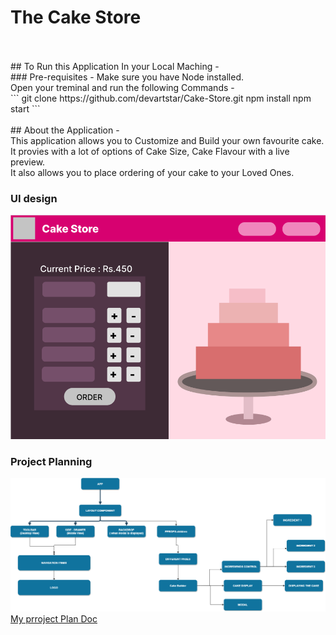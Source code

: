 # The Cake Store
<br/>
<br/>
## To Run this Application In your Local Maching - 
<br/>
### Pre-requisites - 
    Make sure you have Node installed.
<br/>
Open your treminal and run the following Commands -
<br/>
```
git clone https://github.com/devartstar/Cake-Store.git
npm install
npm start
```
<br/>
<br/>
## About the Application -
<br/>
This application allows you to Customize and Build your own favourite cake. <br/>
It provies with a lot of options of Cake Size, Cake Flavour with a live preview. <br/>
It also allows you to place ordering of your cake to your Loved Ones.

### UI design
![Desktop View](./public/ReadMeImages/Cake-Design-figma.png)

### Project Planning
![Daywise Plan](./public/ReadMeImages/planning.png)
<br/>
[My prroject Plan Doc](https://docs.google.com/document/d/1ww76N1wsZHoqxcTdmpksQvTjspI-IQx54l7hGztA8WY/edit?usp=sharing)
<br/>
